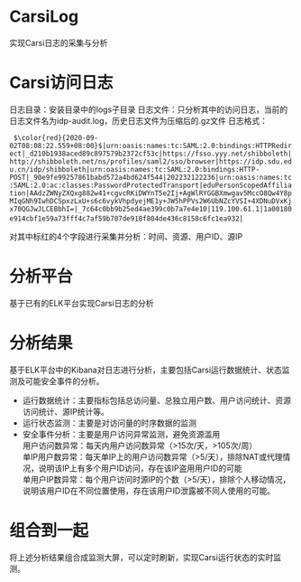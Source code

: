 # CarsiLog
实现Carsi日志的采集与分析
# Carsi访问日志
日志目录：安装目录中的logs子目录
日志文件：只分析其中的访问日志，当前的日志文件名为idp-audit.log，历史日志文件为压缩后的.gz文件
日志格式：

` ` `
$\color{red}{2020-09-02T08:08:22.559+08:00}$|urn:oasis:names:tc:SAML:2.0:bindings:HTTPRedirect|_d210b1938aced89c897579b2372cf53c|https://fsso.yyy.net/shibboleth|http://shibboleth.net/ns/profiles/saml2/sso/browser|https://idp.sdu.edu.cn/idp/shibboleth|urn:oasis:names:tc:SAML:2.0:bindings:HTTP-POST|_90e9fe99257861babd572a4bd624f544|202232122236|urn:oasis:names:tc:SAML:2.0:ac:classes:PasswordProtectedTransport|eduPersonScopedAffiliation|AAdzZWNyZXQxg882w41+cgvcRKiDWYnT5e2Ij+AgWlRYGGBXmwgav5MccO8Qw4Y8pMIqGNh9IwhDCSpxzLxU+s6c6vykVhpdyejME1y+JW5hPPVs2W6UbNZcYVSI+4XDNuDVxKjx70QGJwJLCEBbhI=|_7c64c0bb9b25ed4ae399c0b7a7e4e10|119.100.61.1|1a00180e914cbf1e59a73fff4c7af59b707de918f804de436c8158c6fc1ea932|
` ` `
 
对其中标红的4个字段进行采集并分析：时间、资源、用户ID、源IP
# 分析平台
基于已有的ELK平台实现Carsi日志的分析
# 分析结果
基于ELK平台中的Kibana对日志进行分析，主要包括Carsi运行数据统计、状态监测及可能安全事件的分析。
* 运行数据统计：主要指标包括总访问量、总独立用户数、用户访问统计、资源访问统计、源IP统计等。
* 运行状态监测：主要是对访问量的时序数据的监测
* 安全事件分析：主要是用户访问异常监测，避免资源滥用  
  用户访问数异常：每天内用户访问数异常（>15次/天，>105次/周）  
  单IP用户数异常：每天单IP上的用户访问数异常（>5/天），排除NAT或代理情况，说明该IP上有多个用户ID访问，存在该IP盗用用户ID的可能  
  单用户IP数异常：每个用户访问时源IP的个数（>5/天），排除个人移动情况，说明该用户ID在不同位置使用，存在该用户ID泄露被不同人使用的可能。  
# 组合到一起
将上述分析结果组合成监测大屏，可以定时刷新，实现Carsi运行状态的实时监测。
